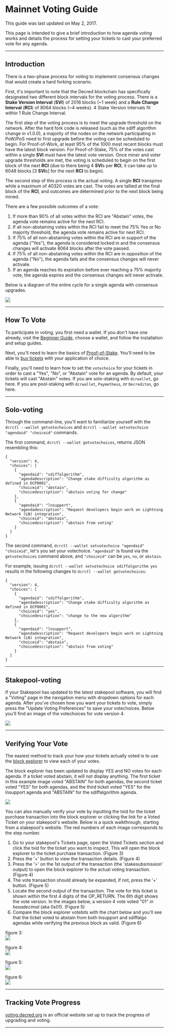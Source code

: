 # **Mainnet Voting Guide**

This guide was last updated on May 2, 2017.

This page is intended to give a brief introduction to how agenda voting works and details the process for setting your tickets to cast your preferred vote for any agenda.

---

## **Introduction**

There is a two-phase process for voting to implement consensus changes that would create a hard forking scenario.

First, it's important to note that the Decred blockchain has specifically designated two different block intervals for the voting process. There is a **Stake Version Interval** (**SVI**) of 2016 blocks (~1 week) and a **Rule Change Interval** (**RCI**) of 8064 blocks (~4 weeks). 4 Stake Version Intervals fit within 1 Rule Change Interval.

The first step of the voting process is to meet the upgrade threshold on the network. After the hard fork code is released (such as the sdiff algorithm change in v1.0.0), a majority of the nodes on the network participating in PoW/PoS need to first upgrade before the voting can be scheduled to begin. For Proof-of-Work, at least 95% of the 1000 most recent blocks must have the latest block version. For Proof-of-Stake, 75% of the votes cast within a single **SVI** must have the latest vote version. Once miner and voter upgrade thresholds are met, the voting is scheduled to begin on the first block of the next **RCI** (due to there being 4 **SVI**s per **RCI**, it can take up to 6048 blocks [3 **SVI**s] for the next **RCI** to begin). 

The second step of this process is the actual voting. A single **RCI** transpires while a maximum of 40320 votes are cast. The votes are tallied at the final block of the **RCI**, and outcomes are determined prior to the next block being mined.

There are a few possible outcomes of a vote:

1. If more than 90% of all votes within the RCI are "Abstain" votes, the agenda vote remains active for the next RCI.
2. If all non-abstaining votes within the RCI fail to meet the 75% Yes or No majority threshold, the agenda vote remains active for next RCI.
3. If 75% of all non-abstaining votes within the RCI are in support of the agenda ("Yes"), the agenda is considered locked in and the consensus changes will activate 8064 blocks after the vote passed.
4. If 75% of all non-abstaining votes within the RCI are in opposition of the agenda ("No"), the agenda fails and the consensus changes will never activate.
5. If an agenda reaches its expiration before ever reaching a 75% majority vote, the agenda expires and the consensus changes will never activate.

Below is a diagram of the entire cycle for a single agenda with consensus upgrades.

<img src="/img/voting-cycle-v9.png">

---

## **How To Vote**

To participate in voting, you first need a wallet. If you don't have one already, visit the [Beginner Guide](/getting-started/beginner-guide.md), choose a wallet, and follow the installation and setup guides.

Next, you'll need to learn the basics of [Proof-of-Stake](/mining/proof-of-stake.md). You'll need to be able to [buy tickets](/mining/proof-of-stake.md#how-to-stake) with your application of choice.

Finally, you'll need to learn how to set the `votechoice` for your tickets in order to cast a "Yes", "No", or "Abstain" vote for an agenda. By default, your tickets will cast "Abstain" votes. If you are solo-staking with `dcrwallet`, go here. If you are pool-staking with `dcrwallet`, `Paymetheus`, or `Decrediton`, go here.

---

## **Solo-voting**

Through the command-line, you'll want to familiarize yourself with the `dcrctl --wallet getvotechoices` and `dcrctl --wallet setvotechoice "agendaid" "choiceid"` commands.

The first command, `dcrctl --wallet getvotechoices`, returns JSON resembling this:

```
{
  "version": 4,
  "choices": [
    {
      "agendaid": "sdiffalgorithm",
      "agendadescription": "Change stake difficulty algorithm as defined in DCP0001",
      "choiceid": "abstain",
      "choicedescription": "abstain voting for change"
    },
    {
      "agendaid": "lnsupport",
      "agendadescription": "Request developers begin work on Lightning Network (LN) integration",
      "choiceid": "abstain",
      "choicedescription": "abstain from voting"
    }
  ]
}
```

The second command, `dcrctl --wallet setvotechoice "agendaid" "choiceid"`, let's you set your votechoice. `"agendaid"` is found via the `getvotechoices` command above, and `"choiceid"` can be `yes`, `no`, or `abstain`.

For example, issuing `dcrctl --wallet setvotechoice sdiffalgorithm yes` results in the following changes to `dcrctl --wallet getvotechoices`:

```
{
  "version": 4,
  "choices": [
    {
      "agendaid": "sdiffalgorithm",
      "agendadescription": "Change stake difficulty algorithm as defined in DCP0001",
      "choiceid": "yes",
      "choicedescription": "change to the new algorithm"
    },
    {
      "agendaid": "lnsupport",
      "agendadescription": "Request developers begin work on Lightning Network (LN) integration",
      "choiceid": "abstain",
      "choicedescription": "abstain from voting"
    }
  ]
}
```

---

## **Stakepool-voting**

If your Stakepool has updated to the latest stakepool software, you will find a "Voting" page in the navigation menu with dropdown options for each agenda. After you've chosen how you want your tickets to vote, simply press the "Update Voting Preferences" to save your votechoices. Below you'll find an image of the votechoices for vote version 4.

<img src="/img/stakepool-voting-page.png">

---

## **Verifying Your Vote**

The easiest method to track your how your tickets actually voted is to use the [block explorer](https://mainnet.decred.org) to view each of your votes.

The block explorer has been updated to display YES and NO votes for each agenda. If a ticket voted abstain, it will not display anything. The first ticket in this example image voted "ABSTAIN" for both agendas, the second ticket voted "YES" for both agendas, and the third ticket voted "YES" for the lnsupport agenda and "ABSTAIN" for the sdiffalgorithm agenda.

<img src="/img/verify_block-explorer-votes.png">

You can also manually verify your vote by inputting the txid for the ticket purchase transaction into the block explorer or clicking the link for a Voted Ticket on your stakepool's website. Below is a quick walkthrough, starting from a stakepool's website. The red numbers of each image corresponds to the step number.

1. Go to your stakepool's Tickets page, open the Voted Tickets section and click the txid for the ticket you want to inspect. This will open the block explorer to the ticket purchase transaction. (Figure 3)
2. Press the '+' button to view the transaction details. (Figure 4)
3. Press the '>' on the 1st output of the transaction (the 'stakesubsmission' output) to open the block explorer to the actual voting transaction. (Figure 4)
4. The vote transaction should already be expanded, if not, press the '+' button. (Figure 5)
5. Locate the second output of the transaction. The vote for this ticket is shown within the first 4 digits of the OP_RETURN. The 6th digit shows the vote version. In the images below, a version 4 vote voted "01" *in hexadecimal* (aka 0x01). (Figure 5)
6. Compare the block explorer votebits with the chart below and you'll see that the ticket voted to abstain from both lnsupport and sdiffalgo agendas while verifying the previous block as valid. (Figure 6)

figure 3:<br>
<img src="/img/verify_voted-tickets.png">

figure 4:<br>
<img src="/img/verify_block-explorer-sstx.png">

figure 5:<br>
<img src="/img/verify_block-explorer-votebits.png">

figure 6:<br>
<img src="/img/verify_votebits-chart.png">

---

## **Tracking Vote Progress**

[voting.decred.org](https://voting.decred.org) is an official website set up to track the progress of upgrading and voting. 

---


